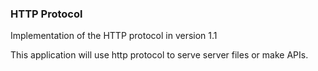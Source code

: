### HTTP Protocol
Implementation of the HTTP protocol in version 1.1

This application will use http protocol to serve server files or make APIs.

